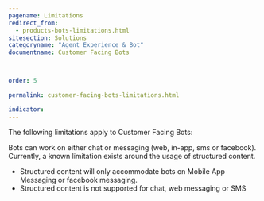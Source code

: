 ```yaml
---
pagename: Limitations
redirect_from:
  - products-bots-limitations.html
sitesection: Solutions
categoryname: "Agent Experience & Bot"
documentname: Customer Facing Bots



order: 5

permalink: customer-facing-bots-limitations.html

indicator:
---
```


The following limitations apply to Customer Facing Bots:

Bots can work on either chat or messaging (web, in-app, sms or facebook). Currently, a known limitation exists around the usage of structured content.

* Structured content will only accommodate bots on Mobile App Messaging or facebook messaging.
* Structured content is not supported for chat, web messaging or SMS



